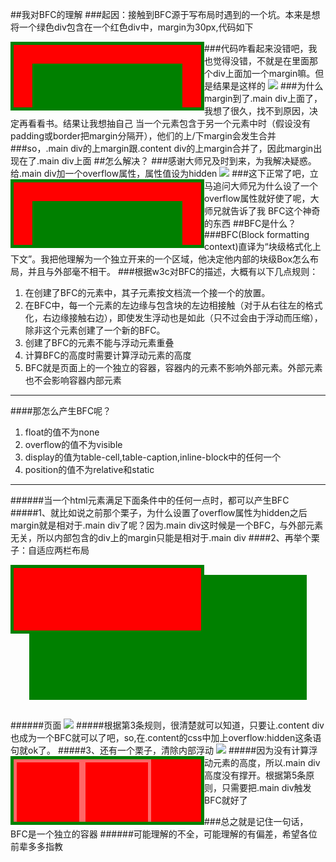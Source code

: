 ##我对BFC的理解
###起因：接触到BFC源于写布局时遇到的一个坑。本来是想将一个绿色div包含在一个红色div中，margin为30px,代码如下
    <!DOCTYPE html>
    <html>
    <head>
	<style type="text/css">
		.main{
			height:500px;
			background-color:red;
		}
		.content{
			margin:30px;
			height:300px;
			background-color:green;
		}
	</style>
    </head>
    <body>
	<div class="main">
		<div class="content"></div>
	</div>
    </body>
    </html>
###代码咋看起来没错吧，我也觉得没错，不就是在里面那个div上面加一个margin嘛。但是结果是这样的
![](http://i.imgur.com/FpRnzSG.png)
###为什么margin到了.main div上面了，我想了很久，找不到原因，决定再看看书。结果让我想抽自己
    当一个元素包含于另一个元素中时（假设没有padding或border把margin分隔开），他们的上/下margin会发生合并
###so，.main div的上margin跟.content div的上margin合并了，因此margin出现在了.main div上面
##怎么解决？
###感谢大师兄及时到来，为我解决疑惑。给.main div加一个overflow属性，属性值设为hidden
    <!DOCTYPE html>
    <html>
    <head>
	<style type="text/css">
		.main{
			height:500px;
			background-color:red;
			overflow: hidden;
		}
		.content{
			margin:30px;
			height:300px;
			background-color:green;
		}
	</style>
    </head>
    <body>
	<div class="main">
		<div class="content"></div>
	</div>
    </body>
    </html>
![](http://i.imgur.com/VIEKx92.png)
###这下正常了吧，立马追问大师兄为什么设了一个overflow属性就好使了呢，大师兄就告诉了我 BFC这个神奇的东西
##BFC是什么？
###BFC(Block formatting context)直译为“块级格式化上下文”。我把他理解为一个独立开来的一个区域，他决定他内部的块级Box怎么布局，并且与外部毫不相干。
###根据w3c对BFC的描述，大概有以下几点规则：

1. 在创建了BFC的元素中，其子元素按文档流一个接一个的放置。
2. 在BFC中，每一个元素的左边缘与包含块的左边相接触（对于从右往左的格式化，右边缘接触右边），即使发生浮动也是如此（只不过会由于浮动而压缩），除非这个元素创建了一个新的BFC。
3. 创建了BFC的元素不能与浮动元素重叠
4. 计算BFC的高度时需要计算浮动元素的高度
5. BFC就是页面上的一个独立的容器，容器内的元素不影响外部元素。外部元素也不会影响容器内部元素

----------

####那怎么产生BFC呢？
1. float的值不为none
2. overflow的值不为visible
3. display的值为table-cell,table-caption,inline-block中的任何一个
4. position的值不为relative和static

----------

######当一个html元素满足下面条件中的任何一点时，都可以产生BFC
#####1、就比如说之前那个栗子，为什么设置了overflow属性为hidden之后margin就是相对于.main div了呢？因为.main div这时候是一个BFC，与外部元素无关，所以内部包含的div上的margin只能是相对于.main div
####2、再举个栗子：自适应两栏布局
    <!DOCTYPE HTML>
    <html>
    <head>
	<style type="text/css">
		.main{
			float:left;
			background-color:red;
        	width: 200px;
        	height:100px;
		}
		.content{
			background-color:green;
			height:200px;
		}
	</style>
    </head>
    <body>
		<div class="main"></div>
		<div class="content"></div>
    </body>
    </html>
######页面
![](http://i.imgur.com/xHw7NvJ.png)
#####根据第3条规则，很清楚就可以知道，只要让.content div也成为一个BFC就可以了吧，so,在.content的css中加上overflow:hidden这条语句就ok了。
#####3、还有一个栗子，清除内部浮动
    <!DOCTYPE html>
    <html>
    <head>
	<style type="text/css">
		.main{
			border: 5px solid green;
        	width: 300px;
		}
		.child{
			float:left;
			width:100px;
			height:100px;
			border: 5px solid #f66;
		}
	</style>
    </head>
    <body>
	<div class="main">
		<div class="child"></div>
		<div class="child"></div>
	</div>
    </body>
    </html>
![](http://i.imgur.com/fzQTvt7.png)
#####因为没有计算浮动元素的高度，所以.main div高度没有撑开。根据第5条原则，只需要把.main div触发BFC就好了

###总之就是记住一句话，BFC是一个独立的容器
######可能理解的不全，可能理解的有偏差，希望各位前辈多多指教
 